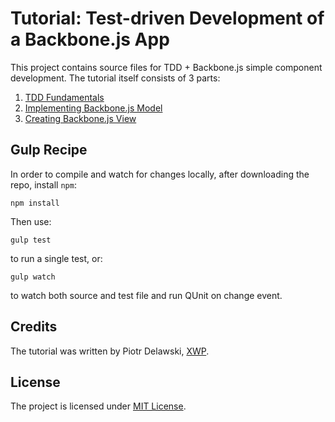 Tutorial: Test-driven Development of a Backbone.js App
===

This project contains source files for TDD + Backbone.js simple component development.
The tutorial itself consists of 3 parts:

1. [TDD Fundamentals](./docs/tutorial-part1.md)
2. [Implementing Backbone.js Model](./docs/tutorial-part2.md)
3. [Creating Backbone.js View](./docs/tutorial-part3.md)

Gulp Recipe
---

In order to compile and watch for changes locally, after downloading the repo, install `npm`:

```
npm install
```

Then use:

```
gulp test
```

to run a single test, or:

```
gulp watch
```

to watch both source and test file and run QUnit on change event.

Credits
---

The tutorial was written by Piotr Delawski, [XWP](http://xwp.co).

License
---

The project is licensed under [MIT License](LICENSE).